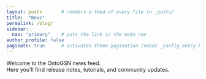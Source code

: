```yaml
---
layout: posts       # renders a feed of every file in _posts/
title:  "News"
permalink: /blog/
sidebar:
  nav: "primary"    # puts the link in the main nav
author_profile: false
paginate: true      # activates theme pagination (needs _config entry below)
---
```


Welcome to the OntoGSN news feed.  
Here you’ll find release notes, tutorials, and community updates.